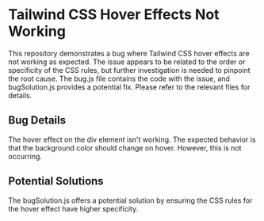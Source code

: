 # Tailwind CSS Hover Effects Not Working

This repository demonstrates a bug where Tailwind CSS hover effects are not working as expected.  The issue appears to be related to the order or specificity of the CSS rules, but further investigation is needed to pinpoint the root cause. The bug.js file contains the code with the issue, and bugSolution.js provides a potential fix.  Please refer to the relevant files for details.

## Bug Details

The hover effect on the div element isn't working.  The expected behavior is that the background color should change on hover. However, this is not occurring.

## Potential Solutions

The bugSolution.js offers a potential solution by ensuring the CSS rules for the hover effect have higher specificity.